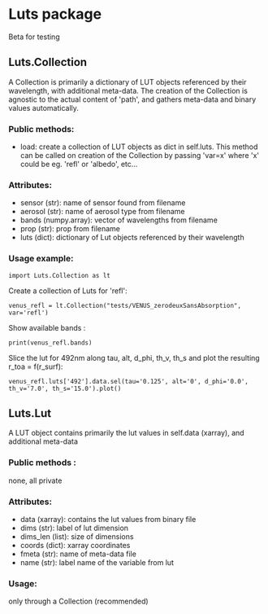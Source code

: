 # Luts package

Beta for testing

## Luts.Collection

A Collection is primarily a dictionary of LUT objects referenced by their wavelength, with additional meta-data. The creation of the Collection is
agnostic to the actual content of 'path', and gathers meta-data and binary values automatically.

### Public methods:
- load: create a collection of LUT objects as dict in self.luts. This method can be called on creation of the Collection by passing 'var=x' where 'x' could be eg. 'refl' or 'albedo', etc...

### Attributes:
- sensor (str): name of sensor found from filename
- aerosol (str): name of aerosol type from filename
- bands (numpy.array): vector of wavelengths from filename
- prop (str): prop from filename
- luts (dict): dictionary of Lut objects referenced by their wavelength  

### Usage example:

`import Luts.Collection as lt`

Create a collection of Luts for 'refl':

`venus_refl = lt.Collection("tests/VENUS_zerodeuxSansAbsorption", var='refl')`

Show available bands :

`print(venus_refl.bands)`

Slice the lut for 492nm along tau, alt, d_phi, th_v, th_s and plot the resulting r_toa = f(r_surf):

`venus_refl.luts['492'].data.sel(tau='0.125', alt='0', d_phi='0.0', th_v='7.0', th_s='15.0').plot()
`

## Luts.Lut

A LUT object contains primarily the lut values in self.data (xarray), and additional meta-data

### Public methods : 
none, all private

### Attributes:
- data (xarray): contains the lut values from binary file
- dims (str): label of lut dimension
- dims_len (list): size of dimensions
- coords (dict): xarray coordinates
- fmeta (str): name of meta-data file
- name (str): label name of the variable from lut

### Usage: 
only through a Collection (recommended)